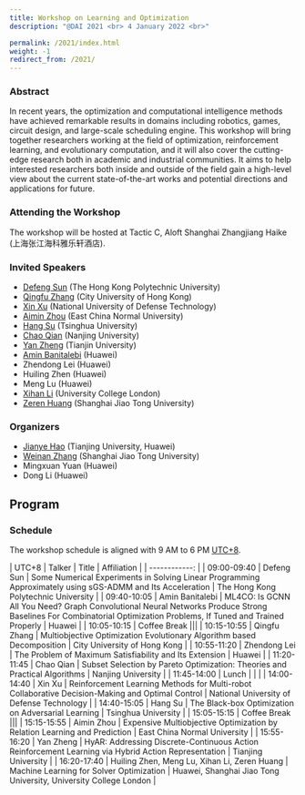 ```yaml
---
title: Workshop on Learning and Optimization
description: "@DAI 2021 <br> 4 January 2022 <br>"

permalink: /2021/index.html
weight: -1
redirect_from: /2021/
---
```


### Abstract

In recent years, the optimization and computational intelligence methods have achieved remarkable results in domains including robotics, games, circuit design, and large-scale scheduling engine. This workshop will bring together researchers working at the field of optimization, reinforcement learning, and evolutionary computation, and it will also cover the cutting-edge research both in academic and industrial communities. It aims to help interested researchers both inside and outside of the field gain a high-level view about the current state-of-the-art works and potential directions and applications for future.

### Attending the Workshop
The workshop will be hosted at Tactic C, Aloft Shanghai Zhangjiang Haike (上海张江海科雅乐轩酒店). 

### Invited Speakers

- [Defeng Sun](https://www.polyu.edu.hk/ama/profile/dfsun/) (The Hong Kong Polytechnic University)
  <!--  **Title**  -->
- [Qingfu Zhang](https://www.cs.cityu.edu.hk/~qzhan7/index.html) (City University of Hong Kong)
  <!--   **Title**  -->
- [Xin Xu](http://www.jilsa.net/xinxu.html) (National University of Defense Technology)
  <!--  **Title**  -->
- [Aimin Zhou](https://faculty.ecnu.edu.cn/_s16/zam/main.psp) (East China Normal University)
  <!--  **Title**  -->
- [Hang Su](https://www.suhangss.me/) (Tsinghua University)
  <!--  **Title**  -->
  <!--  **Title**  -->
- [Chao Qian](http://www.lamda.nju.edu.cn/qianc/) (Nanjing University)
- [Yan Zheng](https://yanzzzzz.github.io/) (Tianjin University)
- [Amin Banitalebi](https://abanitalebi.github.io) (Huawei)
- Zhendong Lei (Huawei)
- Huiling Zhen (Huawei)
- Meng Lu (Huawei)
- [Xihan Li](https://snowkylin.github.io/) (University College London)
- [Zeren Huang](https://dblp.org/pid/248/8238.html) (Shanghai Jiao Tong University)

<!--
## Spotlights
### Morning Session
- [**Title**.](slides/metalearn2020-paper.pdf)
 *Authors*

### Afternoon Session
- [**Title**.](slides/metalearn2020-paper.pdf)
 *Authors*
-->

### Organizers

- [Jianye Hao](http://www.icdai.org/jianye.html) (Tianjing University, Huawei)
- [Weinan Zhang](https://wnzhang.net/) (Shanghai Jiao Tong University)
- Mingxuan Yuan (Huawei)
- Dong Li (Huawei)


## Program

### Schedule

The workshop schedule is aligned with 9 AM to 6 PM [UTC+8](https://www.timeanddate.com/worldclock/timezone/utc).

| UTC+8           | Talker   |     Title  |   Affiliation |
| ------------: | 
| 09:00-09:40 |  Defeng Sun   | Some Numerical Experiments in Solving Linear Programming Approximately using sGS-ADMM and Its Acceleration | The Hong Kong Polytechnic University |
| 09:40-10:05 | Amin Banitalebi | ML4CO: Is GCNN All You Need? Graph Convolutional Neural Networks Produce Strong Baselines For Combinatorial Optimization Problems, If Tuned and Trained Properly | Huawei |
| 10:05-10:15 | Coffee Break |||
| 10:15-10:55 |  Qingfu Zhang |  Multiobjective Optimization Evolutionary Algorithm based Decomposition |     City University of Hong Kong |
| 10:55-11:20 |  Zhendong Lei |  The Problem of Maximum Satisfiability and Its Extension  |  Huawei   |
| 11:20-11:45 |   Chao Qian |  Subset Selection by Pareto Optimization: Theories and Practical Algorithms |       Nanjing University |
| 11:45-14:00 |  Lunch  | | |
| 14:00-14:40 |   Xin Xu |   Reinforcement Learning Methods for Multi-robot Collaborative Decision-Making and Optimal Control |   National University of Defense Technology | 
| 14:40-15:05 |  Hang Su |   The Black-box Optimization on Adversarial Learning |  Tsinghua University  |
| 15:05-15:15 |   Coffee Break |||
| 15:15-15:55 |  Aimin Zhou |   Expensive Multiobjective Optimization by Relation Learning and Prediction |  East China Normal University |
| 15:55-16:20 |  Yan Zheng |   HyAR: Addressing Discrete-Continuous Action Reinforcement Learning via Hybrid Action Representation |   Tianjing University  |
| 16:20-17:40 |   Huiling Zhen, Meng Lu, Xihan Li, Zeren Huang |  Machine Learning for Solver Optimization  | Huawei, Shanghai Jiao Tong University, University College London |




<!-- ## Past Workshops

[Workshop on Meta-Learning (MetaLearn 2017) @ NeurIPS 2017](https://meta-learn.github.io/2017/)

[Workshop on Meta-Learning (MetaLearn 2018) @ NeurIPS 2018](https://meta-learn.github.io/2018/)

[Workshop on Meta-Learning (MetaLearn 2019) @ NeurIPS 2019](https://meta-learn.github.io/2019/)

[Workshop on Meta-Learning (MetaLearn 2020) @ NeurIPS 2020](https://meta-learn.github.io/2020/) -->

<!--
## Sponsors

We are grateful for the support of our sponsors, which enabled us to offer XX to several participants.
-->
